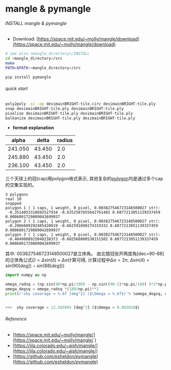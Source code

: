 # mangle & pymangle 

###### INSTALL mangle & pymangle

* Download: [https://space.mit.edu/~molly/mangle/download](https://space.mit.edu/~molly/mangle/download)
``` bash 
# see also <mangle_directory>/INSTALL
cd <mangle_directory>/src
make
PATH=$PATH:<mangle_directory>/src
```

``` bash 
pip install pymangle 
``` 

###### quick start
``` bash
poly2poly -ic -op desimainBRIGHT-tile.circ desimainBRIGHT-tile.ply
snap desimainBRIGHT-tile.ply desimainBRIGHT-tile.ply
pixelize desimainBRIGHT-tile.ply desimainBRIGHT-tile.ply
balkanize desimainBRIGHT-tile.ply desimainBRIGHT-tile.ply
``` 

* **format explanation** 

|  alpha   | delta  |  radius |
|----------|--------|---------|
|  241.050 | 43.450 |   2.0   |
|  245.880 | 43.450 |   2.0   |
|  236.100 | 43.450 |   2.0   |


三个天球上的冠(cap)用polygon格式表示, 其他复杂的[polygon](https://space.mit.edu/~molly/mangle/manual/polyformat.html)均是通过多个cap的交集实现的。 
``` 
3 polygons
real 10
snapped
polygon 1 ( 1 caps, 1 weight, 0 pixel, 0.003827546723148500027 str):
 -0.3514053318692527934 -0.6352587655642761402 0.6877213051139337459 0.0006091729809042699937
polygon 2 ( 1 caps, 1 weight, 0 pixel, 0.003827546723148500027 str):
 -0.2966689292485420619 -0.662591090274319332 0.6877213051139337459 0.0006091729809042699937
polygon 3 ( 1 caps, 1 weight, 0 pixel, 0.003827546723148500027 str):
 -0.4049088925048238373 -0.602568000530151502 0.6877213051139337459 0.0006091729809042699937
```

其中: 003827546723148500027是立体角。 由北银冠张开两度角[dec=90-88]的立体角公式$\Omega = \Delta sin(\delta) \times \Delta \alpha$计算可得, 计算过程中$\Delta \alpha = 2\pi$, $\Delta sin(\delta) = sin(90[deg]) - sin(88[deg])$)

``` python 
import numpy as np 

omega_radsq = (np.sin(90*np.pi/180) - np.sin((90-2)*np.pi/180) )*2*np.pi
omega_degsq = omega_radsq *(180/np.pi)**2 
print(r'sky coverage = %.6f [deg^2] ($\Omega = %.6f$)'% (omega_degsq, omega_radsq) )


>>>  sky coverage = 12.565095 [deg^2] ($\Omega = 0.003828$)
```


###### Reference 

* [https://space.mit.edu/~molly/mangle/](https://space.mit.edu/~molly/mangle/ )
* [https://jila.colorado.edu/~ajsh/mangle/](https://jila.colorado.edu/~ajsh/mangle/)
* [https://github.com/esheldon/pymangle](https://github.com/esheldon/pymangle)


